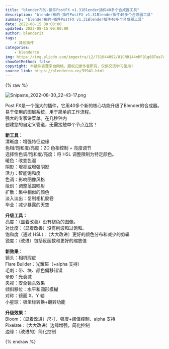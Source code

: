 ```yaml
---
title: "blender布的-插件PostFX v1.31Blender插件40多个合成器工具"
description: "blender布的-插件PostFX v1.31Blender插件40多个合成器工具"
summary: "blender布的-插件PostFX v1.31Blender插件40多个合成器工具"
date: 2022-08-15 00:00:00
updated: 2022-08-15 00:00:00
author: blenderit
tags: 
    - 其他插件
categories:
    - blenderco
img: https://img.alicdn.com/imgextra/i2/751044092/O1CN0144mRF91g6BTea7wax_!!751044092.png
showGetMethod: false
copyright: 本插件资源来自网络，版权归原作者所有，仅供交流学习使用！
source_link: https://blenderco.cn/39941.html
---
```


{% raw %}
<p><img class="aligncenter" src="https://img.alicdn.com/imgextra/i2/751044092/O1CN0144mRF91g6BTea7wax_!!751044092.png" alt="Snipaste_2022-08-30_22-43-17.png"></p><p>Post FX是一个强大的插件，它用40多个新的核心功能升级了Blender的合成器。<br>
易于使用的图层系统，用于简单的工作流程。<br>
强大的专家饼菜单。在几秒钟内<br>
创建您的自定义管道，无需接触单个节点连接！</p><p><strong>新工具：</strong><br>
清晰度：增强特征边缘<br>
色相/饱和度/亮度：2D 色相控制 + 亮度调节<br>
选择性色调/饱和度/亮度：将 HSL 调整限制为特定颜色。<br>
暖色：改变色温<br>
阴影：增亮或增强阴影<br>
活力：智能饱和度<br>
色调：影响图像风格<br>
级别：调整范围映射<br>
扩散：集中相似的颜色<br>
淡入淡出：复制相机胶卷<br>
毕业：减少暴露的天空</p><p><strong>升级工具：</strong><br>
亮度：（显着改善）没有褪色的图像。<br>
对比度：（显着改善）没有削波和过饱和。<br>
饱和度（通过 HSL）：（大大改进）更好的颜色分布和减少的剪辑<br>
锐度：（改进）包括反函数和更好的缩放值</p><p><strong>新效果：</strong><br>
镜头：相机瑕疵<br>
Flare Builder：光耀斑（+alpha 支持）<br>
毛刺：带、块、颜色偏移错误<br>
晕影：光衰减<br>
央视：安全镜头效果<br>
倾斜移位：水平和圆形模糊<br>
对称：镜面 X、Y 轴<br>
小星球：极坐标转换+翻转功能</p><p><strong>升级效果：</strong><br>
Bloom：（显着改进）尺寸、强度+阈值控制、alpha 支持<br>
Pixelate：（大大改进）边缘增强，简化控制<br>
边缘：（改进的）简化控制</p>
<div style="display: none">blenderco</div>
{% endraw %}